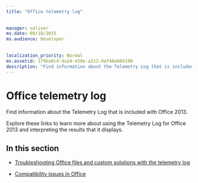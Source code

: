 ```yaml
---
title: "Office telemetry log"
 
 
manager: soliver
ms.date: 09/18/2015
ms.audience: Developer
 
 
localization_priority: Normal
ms.assetid: 179ba0c4-da24-430e-a212-0af40a604198
description: "Find information about the Telemetry Log that is included with Office 2013."
---
```


# Office telemetry log

Find information about the Telemetry Log that is included with Office 2013.
  
Explore these links to learn more about using the Telemetry Log for Office 2013 and interpreting the results that it displays.
  
## In this section

- [Troubleshooting Office files and custom solutions with the telemetry log](troubleshooting-office-files-and-custom-solutions-with-the-telemetry-log.md)
    
- [Compatibility issues in Office](compatibility-issues-in-office.md)
    

